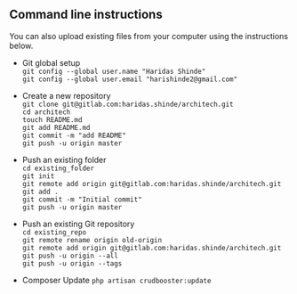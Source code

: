## Command line instructions
You can also upload existing files from your computer using the instructions below.

- Git global setup<br/>
`git config --global user.name "Haridas Shinde"` <br/>
`git config --global user.email "harishinde2@gmail.com"` <br/>

- Create a new repository <br/>
`git clone git@gitlab.com:haridas.shinde/architech.git`<br/>
`cd architech`<br/>
`touch README.md`<br/>
`git add README.md`<br/>
`git commit -m "add README"`<br/>
`git push -u origin master`<br/>

- Push an existing folder<br/>
`cd existing_folder`<br/>
`git init`<br/>
`git remote add origin git@gitlab.com:haridas.shinde/architech.git`<br/>
`git add .`<br/>
`git commit -m "Initial commit"`<br/>
`git push -u origin master`<br/>

- Push an existing Git repository<br/>
`cd existing_repo`<br/>
`git remote rename origin old-origin`<br/>
`git remote add origin git@gitlab.com:haridas.shinde/architech.git`<br/>
`git push -u origin --all`<br/>
`git push -u origin --tags`<br/>

- Composer Update
`php artisan crudbooster:update`